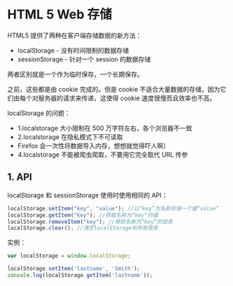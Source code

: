 # HTML 5 Web 存储

HTML5 提供了两种在客户端存储数据的新方法：

- localStorage - 没有时间限制的数据存储
- sessionStorage - 针对一个 session 的数据存储

两者区别就是一个作为临时保存，一个长期保存。

之前，这些都是由 cookie 完成的。但是 cookie 不适合大量数据的存储，因为它们由每个对服务器的请求来传递，这使得 cookie 速度很慢而且效率也不高。

localStorage 的问题：

- 1.localstorage 大小限制在 500 万字符左右，各个浏览器不一致
- 2.localstorage 在隐私模式下不可读取
- Firefox 会一次性将数据导入内存，想想就觉得吓人啊）
- 4.localstorage 不能被爬虫爬取，不要用它完全取代 URL 传参

## 1. API

localStorage 和 sessionStorage 使用时使用相同的 API：

```js
localStorage.setItem("key", "value"); //以“key”为名称存储一个值“value”
localStorage.getItem("key"); //获取名称为“key”的值
localStorage.removeItem("key"); //移除名称为“key”的信息
localStorage.clear();​ //清空localStorage中所有信息
```

实例：

```js
var localStorage = window.localStorage;

localStorage.setItem('lastname', 'Smith');
console.log(localStorage.getItem('lastname'));
```
